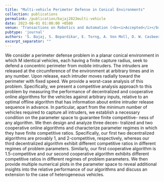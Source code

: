 ```yaml
---
title: "Multi-vehicle Perimeter Defense in Conical Environments"
collection: publications
permalink: /publication/bajaj2023multi-vehicle
date: 2023-06-01 01:00:00 +0500
venue: 'Transactions on Robotics and Automation (<b><i>Accepted</i></b>)'
pubtype: 'journal'
authors: 'S. Bajaj, S. Bopardikar, E. Torng, A. Von Moll, D. W. Casbeer'
excerpt_separator: ""
---
```

We consider a perimeter defense problem in a planar conical environment in which M identical vehicles, each having a finite capture radius, seek to defend a concentric perimeter from mobile intruders. The intruders are released at the circumference of the environment at arbitrary times and in any number. Upon release, each intruder moves radially toward the perimeter with fixed speed. We provide a worst-case analysis of this problem. Specifically, we present a competitive analysis approach to this problem by measuring the performance of decentralized and cooperative online algorithms for the vehicles against arbitrary inputs, relative to an optimal offline algorithm that has information about entire intruder release sequence in advance. In particular, apart from the minimum number of vehicles required to capture all intruders, we establish a necessary condition on the parameter space to guarantee finite competitive- ness of any algorithm. We then design and analyze three decen- tralized and two cooperative online algorithms and characterize parameter regimes in which they have finite competitive ratios. Specifically, our first two decentralized algorithms are provably 1, and 2-competitive, respectively, whereas our third decentralized algorithm exhibit different competitive ratios in different regimes of problem parameters. Similarly, our first cooperative algorithm is 1.5-competitive and our second cooperative algorithm exhibits different competitive ratios in different regimes of problem parameters. We then provide multiple numerical plots in the parameter space to reveal additional insights into the relative performance of our algorithms and discuss an extension to the case of heterogeneous vehicles.
